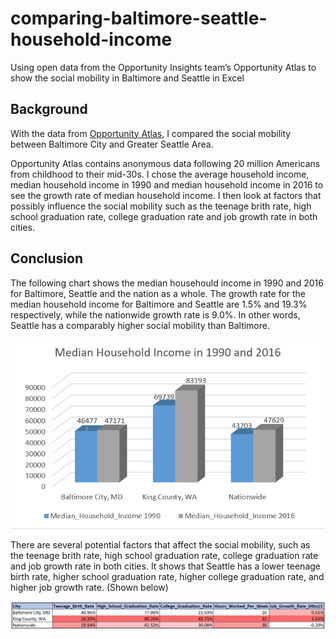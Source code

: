 # comparing-baltimore-seattle-household-income
Using open data from the Opportunity Insights team’s Opportunity Atlas to show the social mobility in Baltimore and Seattle in Excel
## Background
With the data from [Opportunity Atlas](https://www.opportunityatlas.org/), I compared the social mobility between Baltimore City and Greater Seattle Area. 

Opportunity Atlas contains anonymous data following 20 million Americans from childhood to their mid-30s. I chose the average household income, median household income in 1990 and median household income in 2016 to see the growth rate of median household income. I then look at factors that possibly influence the social mobility such as the teenage brith rate, high school graduation rate, college graduation rate and job growth rate in both cities. 

## Conclusion
The following chart shows the median househould income in 1990 and 2016 for Baltimore, Seattle and the nation as a whole. The growth rate for the median household income for Baltimore and Seattle are 1.5% and 19.3% respectively, while the nationwide growth rate is 9.0%. In other words, Seattle has a comparably higher social mobility than Baltimore.

![alt text](https://github.com/lshan6/comparing-baltimore-seattle-household-income/blob/master/chart.PNG)

There are several potential factors that affect the social mobility, such as the teenage brith rate, high school graduation rate, college graduation rate and job growth rate in both cities. It shows that Seattle has a lower teenage birth rate, higher school graduation rate, higher college graduation rate, and higher job growth rate. (Shown below)

![alt text](https://github.com/lshan6/comparing-baltimore-seattle-household-income/blob/master/chart%202.PNG)
